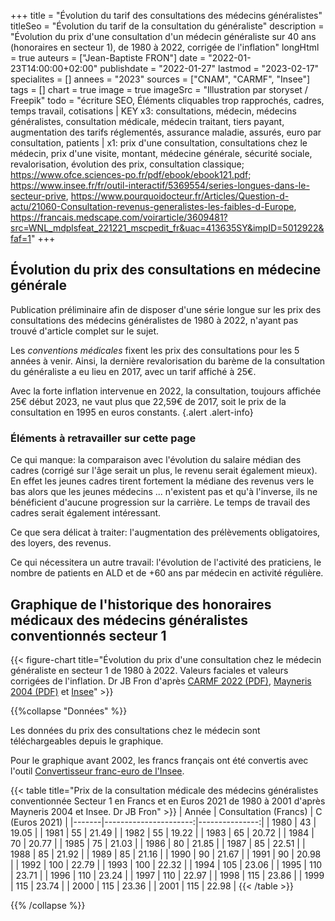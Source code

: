 +++
title = "Évolution du tarif des consultations des médecins généralistes"
titleSeo = "Évolution du tarif de la consultation du généraliste"
description = "Évolution du prix d'une consultation d'un médecin généraliste sur 40 ans (honoraires en secteur 1), de 1980 à 2022, corrigée de l'inflation"
longHtml = true
auteurs = ["Jean-Baptiste FRON"]
date = "2022-01-23T14:00:00+02:00"
publishdate = "2022-01-27"
lastmod = "2023-02-17"
specialites = []
annees = "2023"
sources = ["CNAM", "CARMF", "Insee"]
tags = []
chart = true
image = true
imageSrc = "Illustration par storyset / Freepik"
todo = "écriture SEO, Éléments cliquables trop rapprochés, cadres, temps travail, cotisations | KEY x3: consultations, médecin, médecins généralistes, consultation médicale, médecin traitant, tiers payant, augmentation des tarifs réglementés, assurance maladie, assurés, euro par consultation, patients | x1: prix d'une consultation, consultations chez le médecin, prix d'une visite, montant, médecine générale, sécurité sociale, revalorisation, évolution des prix, consultation classique; https://www.ofce.sciences-po.fr/pdf/ebook/ebook121.pdf; https://www.insee.fr/fr/outil-interactif/5369554/series-longues-dans-le-secteur-prive, https://www.pourquoidocteur.fr/Articles/Question-d-actu/21060-Consultation-revenus-generalistes-les-faibles-d-Europe, https://francais.medscape.com/voirarticle/3609481?src=WNL_mdplsfeat_221221_mscpedit_fr&uac=413635SY&impID=5012922&faf=1"
+++

## Évolution du prix des consultations en médecine générale

Publication préliminaire afin de disposer d'une série longue sur les prix des consultations des médecins généralistes de 1980 à 2022, n'ayant pas trouvé d'article complet sur le sujet.

Les *conventions médicales* fixent les prix des consultations pour les 5 années à venir. Ainsi, la dernière revalorisation du barème de la consultation du généraliste a eu lieu en 2017, avec un tarif affiché à 25€.

Avec la forte inflation intervenue en 2022, la consultation, toujours affichée 25€ début 2023, ne vaut plus que 22,59€ de 2017, soit le prix de la consultation en 1995 en euros constants.
{.alert .alert-info}

### Éléments à retravailler sur cette page

Ce qui manque: la comparaison avec l'évolution du salaire médian des cadres (corrigé sur l'âge serait un plus, le revenu serait également mieux). En effet les jeunes cadres tirent fortement la médiane des revenus vers le bas alors que les jeunes médecins ... n'existent pas et qu'à l'inverse, ils ne bénéficient d'aucune progression sur la carrière. Le temps de travail des cadres serait également intéressant.

Ce que sera délicat à traiter: l'augmentation des prélèvements obligatoires, des loyers, des revenus.

Ce qui nécessitera un autre travail: l'évolution de l'activité des praticiens, le nombre de patients en ALD et de +60 ans par médecin en activité régulière.

## Graphique de l'historique des honoraires médicaux des médecins généralistes conventionnés secteur 1

{{< figure-chart title="Évolution du prix d'une consultation chez le médecin généraliste en secteur 1 de 1980 à 2022. Valeurs faciales et valeurs corrigées de l'inflation. Dr JB Fron d'après <a href='http://www.carmf.fr/doc/publications/chronologie/2022/chronologie-2022.pdf' rel='external nofollow noopener'>CARMF 2022 (PDF)</a>, <a href='http://piketty.pse.ens.fr/fichiers/enseig/memothes/DeaMayneris2004.pdf' rel='external nofollow noopener'>Mayneris 2004 (PDF)</a> et <a href='https://www.insee.fr/fr/information/2417794' rel='external nofollow noopener'>Insee</a>" >}}

<script>
const chartOptions = {
  // https://www.insee.fr/fr/information/2417794
  series: [{
    name: 'Euros 2021',
    data: [19.05, 21.49, 19.22, 20.72, 20.77, 21.03, 21.85, 22.51, 21.92, 21.16, 21.67, 20.98, 22.79, 22.32, 23.06, 23.71, 23.24, 22.97, 23.86, 23.74, 23.36, 22.98, 25.71, 25.2, 24.67, 24.22, 25.02, 25.83, 25.12, 25.1, 24.73, 25.32, 24.83, 24.62, 24.49, 24.48, 24.44, 26.29, 25.81, 25.53, 25.41, 25, 23.76]
  },
  {
    name: 'Euros courants',
    data: [7.01, 7.97, 8.48, 9.76, 10.39, 11.11, 11.46, 12.45, 12.96, 12.96, 13.53, 13.72, 13.72, 15.24, 15.63, 16.65, 16.77, 16.77, 17.34, 17.53, 17.53, 17.53, 20, 20, 20, 20, 21, 22, 22, 22, 22, 23, 23, 23, 23, 23, 23, 25, 25, 25, 25, 25, 25]
  }],
  chart: { type: 'line' },
  markers: { size: 0 },
  stroke: { colors: ['#4150f5', '#717cf8'], curve: 'smooth', width: 3 },
  title: { text: 'Honoraires des médecins généralistes en secteur 1' },
  xaxis: {
    categories: [1980, 1981, 1982, 1983, 1984, 1985, 1986, 1987, 1988, 1989, 1990, 1991, 1992, 1993, 1994, 1995, 1996, 1997, 1998, 1999, 2000, 2001, 2002, 2003, 2004, 2005, 2006, 2007, 2008, 2009, 2010, 2011, 2012, 2013, 2014, 2015, 2016, 2017, 2018, 2019, 2020, 2021, 2022],
    tickAmount: 21
  },
  yaxis: [
    {
      title: { text: "Montant (€)" },
      labels: { style: { colors: '#757575' } },
      decimalsInFloat: 0,
      min: 0
    }
  ],
  tooltip: { y: [{ formatter: function(value) { return `${value} €` }}] },
  theme: { monochrome: { enabled: true } },
  annotations: {
    xaxis: [{
      x: 2002,
      strokeDashArray: 0,
      borderColor: '#e0e0e0',
      label: {
        borderColor: 'transparent',
        position: 'bottom',
        style: {
          color: '#fff',
          background: '#4150f5',
        },
      text: 'Passage à l\'euro',
      }
    }]
  }
}
</script>

{{%collapse "Données" %}}

Les données du prix des consultations chez le médecin sont téléchargeables depuis le graphique.

Pour le graphique avant 2002, les francs français ont été convertis avec l'outil [Convertisseur franc-euro de l'Insee](https://www.insee.fr/fr/information/2417794).

{{< table title="Prix de la consultation médicale des médecins généralistes conventionnée Secteur 1 en Francs et en Euros 2021 de 1980 à 2001 d'après Mayneris 2004 et Insee. Dr JB Fron" >}}
| Année | Consultation (Francs) | C (Euros 2021) |
|-------|----------------------:|---------------:|
| 1980  | 43                    | 19.05          |
| 1981  | 55                    | 21.49          |
| 1982  | 55                    | 19.22          |
| 1983  | 65                    | 20.72          |
| 1984  | 70                    | 20.77          |
| 1985  | 75                    | 21.03          |
| 1986  | 80                    | 21.85          |
| 1987  | 85                    | 22.51          |
| 1988  | 85                    | 21.92          |
| 1989  | 85                    | 21.16          |
| 1990  | 90                    | 21.67          |
| 1991  | 90                    | 20.98          |
| 1992  | 100                   | 22.79          |
| 1993  | 100                   | 22.32          |
| 1994  | 105                   | 23.06          |
| 1995  | 110                   | 23.71          |
| 1996  | 110                   | 23.24          |
| 1997  | 110                   | 22.97          |
| 1998  | 115                   | 23.86          |
| 1999  | 115                   | 23.74          |
| 2000  | 115                   | 23.36          |
| 2001  | 115                   | 22.98          |
{{< /table >}}

{{% /collapse %}}
